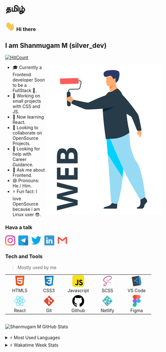# தமிழ்

### <img src="./images/hi.gif" width="32px" > Hi there 

## I am Shanmugam M (silver_dev)

[![HitCount](http://hits.dwyl.com/Joker-Bat/Joker-Bat.svg)](http://hits.dwyl.com/Joker-Bat/Joker-Bat)

<img align="right"  src="./images/webdesign.gif" alt="webDesing gif">

- 🎓 Currently a Frontend developer Soon to be a FullStack 🤗.
- 🔭 Working on small projects with CSS and JS.
- 🌱 Now learning React.
- 👯 Looking to collaborate on OpenSource Projects.
- 🤔 Looking for help with Career Guidance.
- 💬 Ask me about Frontend.
- 😄 Pronouns: He / Him.
- ⚡ Fun fact: I love OpenSource because i am Linux user 😎.

### Hava a talk

[<img style="margin-right: 10px;" align="left" margin-right="5px" src="./images/instagram.svg" width="32px" height="32px" alt="instagram" >][instagram]

[<img style="margin-right: 10px;" align="left" margin-right="5px" src="./images/telegram.svg" width="32px" height="32px" alt="telegram" >][telegram]

[<img style="margin-right: 10px;" align="left" margin-right="5px" src="./images/twitter.svg" width="32px" height="32px" alt="twitter" >][twitter]

[<img style="margin-right: 10px;" align="left" margin-right="5px" src="./images/linkedin.svg" width="32px" height="32px" alt="linkedin" >][linkedin]

[<img style="margin-right: 10px;" align="left" margin-right="5px" src="./images/gmail.svg" width="32px" height="32px" alt="gmail" >][gmail]

<br />
<br />

### Tech and Tools
> Mostly used by me
<table>
  <tr>
    <td align="center" width="80">
    <img src="./images/html.svg" width="38" height="38" alt="HTML5" />
      <br />HTML5
    </td>
    <td align="center" width="80">
    <img src="./images/css.svg" width="38" height="38" alt="CSS3" />
      <br />CSS3
    </td>
    <td align="center" width="80">
    <img src="./images/javascript.svg" width="38" height="38" alt="Javascript" />
      <br />Javascript
    </td>
    <td align="center" width="80">
    <img src="./images/scss.svg" width="38" height="38" alt="SCSS" />
      <br />SCSS
    </td>
    <td align="center" width="80">
    <img src="./images/vscode.svg" width="38" height="38" alt="VSCode" />
      <br />VS Code
    </td>
    </tr>
    <tr>
    <td align="center" width="80">
    <img src="./images/react.svg" width="38" height="38" alt="react" />
      <br />React
    </td>
    <td align="center" width="80">
    <img src="./images/git.svg" width="38" height="38" alt="git" />
      <br />Git
    </td>
    <td align="center" width="80">
    <img src="./images/github.svg" width="38" height="38" alt="github" />
      <br />Github
    </td>
    <td align="center" width="80">
    <img src="./images/netlify.svg" width="38" height="38" alt="netlify" />
      <br />Netlify
    </td>
    <td align="center" width="80">
    <img src="./images/figma.svg" width="38" height="38" alt="figma" />
      <br />Figma
    </td>
  </tr>
</table>

<br />

<img alt="Shanmugam M GitHub Stats" src="https://github-readme-stats.vercel.app/api?username=joker-bat&show_icons=true&hide_border=true&theme=dark" />

<br />
<br />

<details>
  <summary>⚡ Most Used Languages</summary>

<img alt="Shanmugam M GitHub Top Languages" src="https://github-readme-stats.vercel.app/api/top-langs/?username=joker-bat&layout=compact&theme=dracula" />

</details>

<details>
  <summary>⚡ Wakatime Week Stats</summary>
  <img alt="Shanmugam M Week stats" src="https://github-readme-stats.vercel.app/api/wakatime?username=jokerbat&theme=dracula">
</details>

[instagram]: https://www.instagram.com/silver_dev/
[telegram]: https://t.me/silverdev2
[linkedin]: https://www.linkedin.com/in/shanmugam-m-540992188
[twitter]: https://www.twitter.com/silverdev2
[gmail]: shanmugam091098@gmail.com
